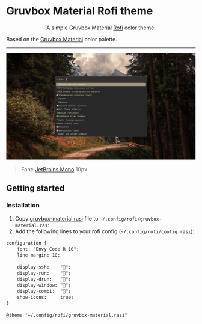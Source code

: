 # Gruvbox Material Rofi theme

<p align="center">A simple Gruvbox Material <a href="https://github.com/davatorium/rofi">Rofi</a> color theme.</p>

Based on the <a href="https://github.com/sainnhe/gruvbox-material">Gruvbox Material</a> color palette.</p>

---

<p align="center"><img src="screenshot.jpg"/><blockquote>Font: <a href="https://www.jetbrains.com/lp/mono/">JetBrains Mono</a> 10px.</blockquote></p>

## Getting started
### Installation

1. Copy <a href="gruvbox-material.rasi">gruvbox-material.rasi</a> file to `~/.config/rofi/gruvbox-material.rasi`
2. Add the following lines to your rofi config (`~/.config/rofi/config.rasi`):
```
configuration {
    font: "Envy Code R 10";
    line-margin: 10;

    display-ssh:    "";
    display-run:    "";
    display-drun:   "";
    display-window: "";
    display-combi:  "";
    show-icons:     true;
}

@theme "~/.config/rofi/gruvbox-material.rasi"
```
